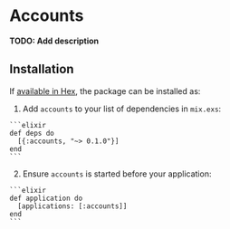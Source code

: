 # Accounts

**TODO: Add description**

## Installation

If [available in Hex](https://hex.pm/docs/publish), the package can be installed as:

  1. Add `accounts` to your list of dependencies in `mix.exs`:

    ```elixir
    def deps do
      [{:accounts, "~> 0.1.0"}]
    end
    ```

  2. Ensure `accounts` is started before your application:

    ```elixir
    def application do
      [applications: [:accounts]]
    end
    ```

